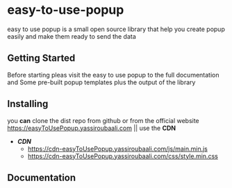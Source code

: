 # easy-to-use-popup

easy to use popup is a small open source library that help you create popup easily and make them ready to send the data

## Getting Started
Before starting pleas visit the easy to use popup to the full documentation and Some pre-built popup templates plus the output of the library

## Installing
you **can** clone the dist repo from github or from the official website https://easyToUsePopup.yassiroubaali.com  || use the **CDN**

- ***CDN***
    - https://cdn-easyToUsePopup.yassiroubaali.com/js/main.min.js   
    - https://cdn-easyToUsePopup.yassiroubaali.com/css/style.min.css

## Documentation
